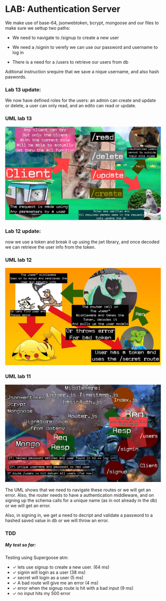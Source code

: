 # LAB: Authentication Server

We make use of base-64, jsonwebtoken, bcrypt, mongoose and our files to make sure we settup two paths: 

- We need to navigate to /signup to create a new user

- We need a /signin to verefy we can use our password and username to log in

- There is a need for a /users to retrieve our users from db

Aditional instruction srequire that we save a nique username, and also hash paswords.

### Lab 13 update: 

We now have defined roles for the users: an admin can create and update or delete, a user can only read, and an edito can read or update.

### UML lab 13

![uml](https://github.com/401Repo/authentication/blob/main/Image%20from%20iOS%20(3).jpg)


### Lab 12 update: 

now we use a token and break it up using the jwt library, and once decoded we can retrieve the user info from the token.

### UML lab 12


![UML](https://github.com/401Repo/authentication/blob/main/Image%20from%20iOS%20(2).jpg?raw=true)


### UML lab 11


![UML](https://github.com/401Repo/authentication/blob/main/Image%20from%20iOS%20(1).jpg)

The UML shows that we need to navigate these routes or we will get an error. Also, the router needs to have a authentication middleware, and on signing up the schema calls for a unique name (as in not already in the db) or we will get an error.

Also, in signing in, we get a need to decript and validate a password to a hashed saved value in db or we will throw an error.




### TDD

#####  My test so far:
  
  Testing using Supergoose atm:
  
 -   ✓ lets use signup to create a new user. (64 ms)
 -   ✓ signin will login as a user (38 ms)
 -   ✓ secret will login as a user (5 ms)
 -   ✓ A bad route will give me an error (4 ms)
 -   ✓ error when the signup route is hit with a bad input (9 ms)
 -   ✓ no input hits my 500 error


